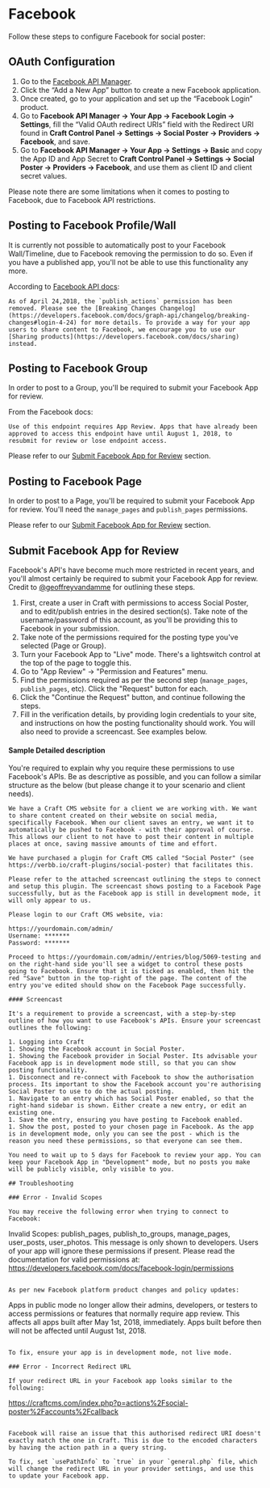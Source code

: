 # Facebook

Follow these steps to configure Facebook for social poster:

## OAuth Configuration

1. Go to the [Facebook API Manager](https://developers.facebook.com/apps).
1. Click the “Add a New App” button to create a new Facebook application.
1. Once created, go to your application and set up the “Facebook Login” product.
1. Go to **Facebook API Manager → Your App → Facebook Login → Settings**, fill the “Valid OAuth redirect URIs” field with the Redirect URI found in **Craft Control Panel → Settings → Social Poster → Providers → Facebook**, and save.
1. Go to **Facebook API Manager → Your App → Settings → Basic** and copy the App ID and App Secret to **Craft Control Panel → Settings → Social Poster → Providers → Facebook**, and use them as client ID and client secret values.

Please note there are some limitations when it comes to posting to Facebook, due to Facebook API restrictions.

## Posting to Facebook Profile/Wall

It is currently not possible to automatically post to your Facebook Wall/Timeline, due to Facebook removing the permission to do so. Even if you have a published app, you'll not be able to use this functionality any more.

According to [Facebook API docs](https://developers.facebook.com/docs/graph-api/reference/v3.2/user/feed#publish):

```
As of April 24,2018, the `publish_actions` permission has been removed. Please see the [Breaking Changes Changelog](https://developers.facebook.com/docs/graph-api/changelog/breaking-changes#login-4-24) for more details. To provide a way for your app users to share content to Facebook, we encourage you to use our [Sharing products](https://developers.facebook.com/docs/sharing) instead.
```

## Posting to Facebook Group

In order to post to a Group, you'll be required to submit your Facebook App for review. 

From the Facebook docs:

```
Use of this endpoint requires App Review. Apps that have already been approved to access this endpoint have until August 1, 2018, to resubmit for review or lose endpoint access.
```

Please refer to our [Submit Facebook App for Review](#submit-facebook-app-for-review) section.

## Posting to Facebook Page

In order to post to a Page, you'll be required to submit your Facebook App for review. You'll need the `manage_pages` and `publish_pages` permissions.

Please refer to our [Submit Facebook App for Review](#submit-facebook-app-for-review) section.

## Submit Facebook App for Review

Facebook's API's have become much more restricted in recent years, and you'll almost certainly be required to submit your Facebook App for review. Credit to [@geoffreyvandamme](https://github.com/verbb/social-poster/issues/32) for outlining these steps.

1. First, create a user in Craft with permissions to access Social Poster, and to edit/publish entries in the desired section(s). Take note of the username/password of this account, as you'll be providing this to Facebook in your submission.
1. Take note of the permissions required for the posting type you've selected (Page or Group).
1. Turn your Facebook App to "Live" mode. There's a lightswitch control at the top of the page to toggle this.
1. Go to "App Review" → "Permission and Features" menu.
1. Find the permissions required as per the second step (`manage_pages`, `publish_pages`, etc). Click the "Request" button for each.
1. Click the "Continue the Request" button, and continue following the steps.
1. Fill in the verification details, by providing login credentials to your site, and instructions on how the posting functionality should work. You will also need to provide a screencast. See examples below.

#### Sample Detailed description

You're required to explain why you require these permissions to use Facebook's APIs. Be as descriptive as possible, and you can follow a similar structure as the below (but please change it to your scenario and client needs).

```
We have a Craft CMS website for a client we are working with. We want to share content created on their website on social media, specifically Facebook. When our client saves an entry, we want it to automatically be pushed to Facebook - with their approval of course. This allows our client to not have to post their content in multiple places at once, saving massive amounts of time and effort.

We have purchased a plugin for Craft CMS called "Social Poster" (see https://verbb.io/craft-plugins/social-poster) that facilitates this. 

Please refer to the attached screencast outlining the steps to connect and setup this plugin. The screencast shows posting to a Facebook Page successfully, but as the Facebook app is still in development mode, it will only appear to us.

Please login to our Craft CMS website, via:

https://yourdomain.com/admin/
Username: *******
Password: *******

Proceed to https://yourdomain.com/admin//entries/blog/5069-testing and on the right-hand side you'll see a widget to control these posts going to Facebook. Ensure that it is ticked as enabled, then hit the red "Save" button in the top-right of the page. The content of the entry you've edited should show on the Facebook Page successfully.

#### Screencast

It's a requirement to provide a screencast, with a step-by-step outline of how you want to use Facebook's APIs. Ensure your screencast outlines the following:

1. Logging into Craft
1. Showing the Facebook account in Social Poster.
1. Showing the Facebook provider in Social Poster. Its advisable your Facebook app is in development mode still, so that you can show posting functionality.
1. Disconnect and re-connect with Facebook to show the authorisation process. Its important to show the Facebook account you're authorising Social Poster to use to do the actual posting.
1. Navigate to an entry which has Social Poster enabled, so that the right-hand sidebar is shown. Either create a new entry, or edit an existing one.
1. Save the entry, ensuring you have posting to Facebook enabled.
1. Show the post, posted to your chosen page in Facebook. As the app is in development mode, only you can see the post - which is the reason you need these permissions, so that everyone can see them.

You need to wait up to 5 days for Facebook to review your app. You can keep your Facebook App in "Development" mode, but no posts you make will be publicly visible, only visible to you.

## Troubleshooting

### Error - Invalid Scopes

You may receive the following error when trying to connect to Facebook:

```
Invalid Scopes: publish_pages, publish_to_groups, manage_pages, user_posts, user_photos. This message is only shown to developers. Users of your app will ignore these permissions if present. Please read the documentation for valid permissions at: https://developers.facebook.com/docs/facebook-login/permissions
```

As per new Facebook platform product changes and policy updates:

```
Apps in public mode no longer allow their admins, developers, or testers to access permissions or features that normally require app review. This affects all apps built after May 1st, 2018, immediately. Apps built before then will not be affected until August 1st, 2018.
```

To fix, ensure your app is in development mode, not live mode.

### Error - Incorrect Redirect URL

If your redirect URL in your Facebook app looks similar to the following:

```
https://craftcms.com/index.php?p=actions%2Fsocial-poster%2Faccounts%2Fcallback
```

Facebook will raise an issue that this authorised redirect URI doesn't exactly match the one in Craft. This is due to the encoded characters by having the action path in a query string.

To fix, set `usePathInfo` to `true` in your `general.php` file, which will change the redirect URL in your provider settings, and use this to update your Facebook app.
